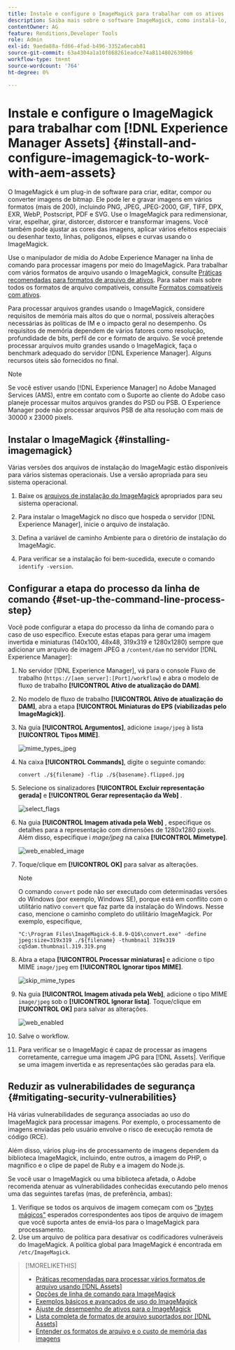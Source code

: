 ```yaml
---
title: Instale e configure o ImageMagick para trabalhar com os ativos [!DNL Experience Manager] Assets
description: Saiba mais sobre o software ImageMagick, como instalá-lo, configurar a etapa do processo da linha de comando e usá-lo para editar, compor e gerar miniaturas de imagens.
contentOwner: AG
feature: Renditions,Developer Tools
role: Admin
exl-id: 9aeda88a-fd66-4fad-b496-3352a6ecab81
source-git-commit: 63a4304a1a10f868261eadce74a81148026390b6
workflow-type: tm+mt
source-wordcount: '764'
ht-degree: 0%

---
```


# Instale e configure o ImageMagick para trabalhar com [!DNL Experience Manager Assets] {#install-and-configure-imagemagick-to-work-with-aem-assets}

O ImageMagick é um plug-in de software para criar, editar, compor ou converter imagens de bitmap. Ele pode ler e gravar imagens em vários formatos (mais de 200), incluindo PNG, JPEG, JPEG-2000, GIF, TIFF, DPX, EXR, WebP, Postscript, PDF e SVG. Use o ImageMagick para redimensionar, virar, espelhar, girar, distorcer, distorcer e transformar imagens. Você também pode ajustar as cores das imagens, aplicar vários efeitos especiais ou desenhar texto, linhas, polígonos, elipses e curvas usando o ImageMagick.

Use o manipulador de mídia do Adobe Experience Manager na linha de comando para processar imagens por meio do ImageMagick. Para trabalhar com vários formatos de arquivo usando o ImageMagick, consulte [Práticas recomendadas para formatos de arquivo de ativos](assets-file-format-best-practices.md). Para saber mais sobre todos os formatos de arquivo compatíveis, consulte [Formatos compatíveis com ativos](assets-formats.md).

Para processar arquivos grandes usando o ImageMagick, considere requisitos de memória mais altos do que o normal, possíveis alterações necessárias às políticas de IM e o impacto geral no desempenho. Os requisitos de memória dependem de vários fatores como resolução, profundidade de bits, perfil de cor e formato de arquivo. Se você pretende processar arquivos muito grandes usando o ImageMagick, faça o benchmark adequado do servidor [!DNL Experience Manager]. Alguns recursos úteis são fornecidos no final.

>[!NOTE]
>
>Se você estiver usando [!DNL Experience Manager] no Adobe Managed Services (AMS), entre em contato com o Suporte ao cliente do Adobe caso planeje processar muitos arquivos grandes do PSD ou PSB. O Experience Manager pode não processar arquivos PSB de alta resolução com mais de 30000 x 23000 pixels.

## Instalar o ImageMagick {#installing-imagemagick}

Várias versões dos arquivos de instalação do ImageMagic estão disponíveis para vários sistemas operacionais. Use a versão apropriada para seu sistema operacional.

1. Baixe os [arquivos de instalação do ImageMagick](https://www.imagemagick.org/script/download.php) apropriados para seu sistema operacional.
1. Para instalar o ImageMagick no disco que hospeda o servidor [!DNL Experience Manager], inicie o arquivo de instalação.

1. Defina a variável de caminho Ambiente para o diretório de instalação do ImageMagic.
1. Para verificar se a instalação foi bem-sucedida, execute o comando `identify -version`.

## Configurar a etapa do processo da linha de comando {#set-up-the-command-line-process-step}

Você pode configurar a etapa do processo da linha de comando para o caso de uso específico. Execute estas etapas para gerar uma imagem invertida e miniaturas (140x100, 48x48, 319x319 e 1280x1280) sempre que adicionar um arquivo de imagem JPEG a `/content/dam` no servidor [!DNL Experience Manager]:

1. No servidor [!DNL Experience Manager], vá para o console Fluxo de trabalho (`https://[aem_server]:[Port]/workflow`) e abra o modelo de fluxo de trabalho **[!UICONTROL Ativo de atualização do DAM]**.
1. No modelo de fluxo de trabalho **[!UICONTROL Ativo de atualização do DAM]**, abra a etapa **[!UICONTROL Miniaturas do EPS (viabilizadas pelo ImageMagick)]**.
1. Na guia **[!UICONTROL Argumentos]**, adicione `image/jpeg` à lista **[!UICONTROL Tipos MIME]**.

   ![mime_types_jpeg](assets/mime_types_jpeg.png)

1. Na caixa **[!UICONTROL Commands]**, digite o seguinte comando:

   `convert ./${filename} -flip ./${basename}.flipped.jpg`

1. Selecione os sinalizadores **[!UICONTROL Excluir representação gerada]** e **[!UICONTROL Gerar representação da Web]** .

   ![select_flags](assets/select_flags.png)

1. Na guia **[!UICONTROL Imagem ativada pela Web]** , especifique os detalhes para a representação com dimensões de 1280x1280 pixels. Além disso, especifique i *mage/jpeg* na caixa **[!UICONTROL Mimetype]**.

   ![web_enabled_image](assets/web_enabled_image.png)

1. Toque/clique em **[!UICONTROL OK]** para salvar as alterações.

   >[!NOTE]
   >
   >O comando `convert` pode não ser executado com determinadas versões do Windows (por exemplo, Windows SE), porque está em conflito com o utilitário nativo `convert` que faz parte da instalação do Windows. Nesse caso, mencione o caminho completo do utilitário ImageMagick. Por exemplo, especifique,
   >
   >`"C:\Program Files\ImageMagick-6.8.9-Q16\convert.exe" -define jpeg:size=319x319 ./${filename} -thumbnail 319x319 cq5dam.thumbnail.319.319.png`

1. Abra a etapa **[!UICONTROL Processar miniaturas]** e adicione o tipo MIME `image/jpeg` em **[!UICONTROL Ignorar tipos MIME]**.

   ![skip_mime_types](assets/skip_mime_types.png)

1. Na guia **[!UICONTROL Imagem ativada pela Web]**, adicione o tipo MIME `image/jpeg` sob o **[!UICONTROL Ignorar lista]**. Toque/clique em **[!UICONTROL OK]** para salvar as alterações.

   ![web_enabled](assets/web_enabled.png)

1. Salve o workflow.
1. Para verificar se o ImageMagic é capaz de processar as imagens corretamente, carregue uma imagem JPG para [!DNL Assets]. Verifique se uma imagem invertida e as representações são geradas para ela.

## Reduzir as vulnerabilidades de segurança {#mitigating-security-vulnerabilities}

Há várias vulnerabilidades de segurança associadas ao uso do ImageMagick para processar imagens. Por exemplo, o processamento de imagens enviadas pelo usuário envolve o risco de execução remota de código (RCE).

Além disso, vários plug-ins de processamento de imagens dependem da biblioteca ImageMagick, incluindo, entre outros, a imagem do PHP, o magnífico e o clipe de papel de Ruby e a imagem do Node.js.

Se você usar o ImageMagick ou uma biblioteca afetada, o Adobe recomenda atenuar as vulnerabilidades conhecidas executando pelo menos uma das seguintes tarefas (mas, de preferência, ambas):

1. Verifique se todos os arquivos de imagem começam com os [&quot;bytes mágicos&quot;](https://en.wikipedia.org/wiki/List_of_file_signatures) esperados correspondentes aos tipos de arquivo de imagem que você suporta antes de enviá-los para o ImageMagick para processamento.
1. Use um arquivo de política para desativar os codificadores vulneráveis do ImageMagick. A política global para ImageMagick é encontrada em `/etc/ImageMagick`.

>[!MORELIKETHIS]
>
>* [Práticas recomendadas para processar vários formatos de arquivo usando [!DNL Assets]](assets-file-format-best-practices.md)
>* [Opções de linha de comando para ImageMagick](https://www.imagemagick.org/script/command-line-options.php)
>* [Exemplos básicos e avançados de uso do ImageMagick](https://www.imagemagick.org/Usage/)
>* [Ajuste de desempenho de ativos para o ImageMagick](performance-tuning-guidelines.md)
>* [Lista completa de formatos de arquivo suportados por [!DNL Assets]](assets-formats.md)
>* [Entender os formatos de arquivo e o custo de memória das imagens](https://www.scantips.com/basics1d.html)

